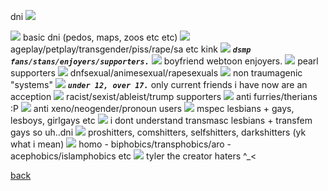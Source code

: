 dni ![](https://cdn.discordapp.com/emojis/1114473459356028998.gif?size=40&quality=lossless)

![](https://wilardo.crd.co/assets/images/gallery04/4893c975_original.gif?v=7d859d65) basic dni (pedos, maps, zoos etc etc)
![](https://wilardo.crd.co/assets/images/gallery04/4893c975_original.gif?v=7d859d65) ageplay/petplay/transgender/piss/rape/sa etc kink
![](https://wilardo.crd.co/assets/images/gallery04/4893c975_original.gif?v=7d859d65) ***`dsmp fans/stans/enjoyers/supporters.`***
![](https://wilardo.crd.co/assets/images/gallery04/4893c975_original.gif?v=7d859d65) boyfriend webtoon enjoyers.
![](https://wilardo.crd.co/assets/images/gallery04/4893c975_original.gif?v=7d859d65) pearl supporters
![](https://wilardo.crd.co/assets/images/gallery04/4893c975_original.gif?v=7d859d65) dnfsexual/animesexual/rapesexuals
![](https://wilardo.crd.co/assets/images/gallery04/4893c975_original.gif?v=7d859d65) non traumagenic "systems"
![](https://wilardo.crd.co/assets/images/gallery04/4893c975_original.gif?v=7d859d65) ***`under 12, over 17.`*** only current friends i have now are an acception
![](https://wilardo.crd.co/assets/images/gallery04/4893c975_original.gif?v=7d859d65) racist/sexist/ableist/trump supporters
![](https://wilardo.crd.co/assets/images/gallery04/4893c975_original.gif?v=7d859d65) anti furries/therians :P
![](https://wilardo.crd.co/assets/images/gallery04/4893c975_original.gif?v=7d859d65) anti xeno/neogender/pronoun users
![](https://wilardo.crd.co/assets/images/gallery04/4893c975_original.gif?v=7d859d65) mspec lesbians + gays, lesboys, girlgays etc
![](https://wilardo.crd.co/assets/images/gallery04/4893c975_original.gif?v=7d859d65) i dont understand transmasc lesbians + transfem gays so uh..dni
![](https://wilardo.crd.co/assets/images/gallery04/4893c975_original.gif?v=7d859d65) proshitters, comshitters, selfshitters, darkshitters (yk what i mean)
![](https://wilardo.crd.co/assets/images/gallery04/4893c975_original.gif?v=7d859d65) homo - biphobics/transphobics/aro - acephobics/islamphobics etc
![](https://wilardo.crd.co/assets/images/gallery04/4893c975_original.gif?v=7d859d65) tyler the creator haters ^_<

[back](tylerrr)